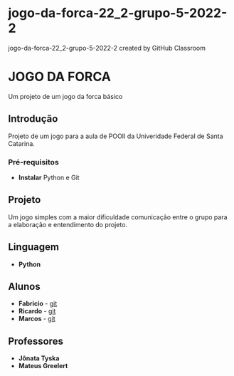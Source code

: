 # jogo-da-forca-22_2-grupo-5-2022-2
jogo-da-forca-22_2-grupo-5-2022-2 created by GitHub Classroom
# JOGO DA FORCA

Um projeto de um jogo da forca básico 

## Introdução

Projeto de um jogo para a aula de POOII da Univeridade Federal de Santa Catarina.


###  Pré-requisitos

* **Instalar** Python e Git

## Projeto

Um jogo simples com a maior dificuldade  comunicação entre o grupo para a elaboração e entendimento do projeto.   


##  Linguagem

* **Python** 


##  Alunos


* **Fabricio** - [git](https://github.com/winterhazel)
* **Ricardo**  - [git](https://github.com/RicardoHmedeiros)
* **Marcos** -  [git](https://github.com/MarcosLacava)

## Professores

* **Jônata Tyska**
* **Mateus Greelert** 
